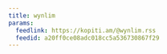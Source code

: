 ```yaml
---
title: wynlim
params:
  feedlink: https://kopiti.am/@wynlim.rss
  feedid: a20ff0ce08adc018cc5a536730867f29
---
```

